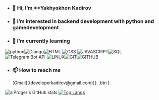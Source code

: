 - <h3>👋 Hi, I’m **Yakhyokhon Kadirov</h3>
- <h3>👀 I’m interested in backend development with python and gamedevelopment </h3>
- <h3>🌱 I’m currently learning</h3> 
![python](https://img.shields.io/badge/Python-FFD43B?style=for-the-badge&logo=python&logoColor=darkgreen)![Django](https://img.shields.io/badge/Django-092E20?style=for-the-badge&logo=django&logoColor=green)![HTML](https://img.shields.io/badge/HTML5-E34F26?style=for-the-badge&logo=html5&logoColor=white) ![CSS](https://img.shields.io/badge/CSS3-1572B6?style=for-the-badge&logo=css3&logoColor=white) ![JAVASCRIPT](https://img.shields.io/badge/JavaScript-323330?style=for-the-badge&logo=javascript&logoColor=F7DF1E)![SQL](https://img.shields.io/badge/MySQL-00000F?style=for-the-badge&logo=mysql&logoColor=white) ![Telegram Bot API](https://img.shields.io/badge/Telegram-2CA5E0?style=for-the-badge&logo=telegram&logoColor=white) ![LINUX](https://img.shields.io/badge/Ubuntu-E95420?style=for-the-badge&logo=ubuntu&logoColor=white)![GIT](https://img.shields.io/badge/Git-F05032?style=for-the-badge&logo=git&logoColor=white)![GITHUB](https://img.shields.io/badge/GitHub-100000?style=for-the-badge&logo=github&logoColor=white)

- <h3>📫 How to reach me</h3> [Gmail]((developerkadirov@gmail.com)){: .btn }



![alProger's GitHub stats](https://github-readme-stats.vercel.app/api?username=alproger&show_icons=true&theme=dark) 
[![Top Langs](https://github-readme-stats.vercel.app/api/top-langs/?username=alproger&layout=compact)](https://github.com/alproger/github-readme-stats)


